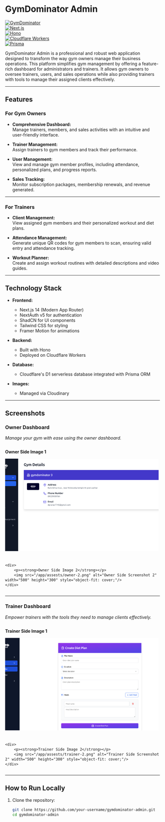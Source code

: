 # GymDominator Admin  

[![GymDominator](https://img.shields.io/badge/version-1.0.0-brightgreen)]()  
[![Next.js](https://img.shields.io/badge/Framework-Next.js-000?logo=nextdotjs)](https://nextjs.org/)  
[![Hono](https://img.shields.io/badge/Backend-Hono-yellow)](https://hono.dev/)  
[![Cloudflare Workers](https://img.shields.io/badge/Deployment-Cloudflare%20Workers-orange)](https://workers.cloudflare.com/)  
[![Prisma](https://img.shields.io/badge/Database-Prisma-blue)](https://www.prisma.io/)  

GymDominator Admin is a professional and robust web application designed to transform the way gym owners manage their business operations. This platform simplifies gym management by offering a feature-rich dashboard for administrators and trainers. It allows gym owners to oversee trainers, users, and sales operations while also providing trainers with tools to manage their assigned clients effectively.  

---

## **Features**  

### **For Gym Owners**  
- **Comprehensive Dashboard:**  
  Manage trainers, members, and sales activities with an intuitive and user-friendly interface.  

- **Trainer Management:**  
  Assign trainers to gym members and track their performance.  

- **User Management:**  
  View and manage gym member profiles, including attendance, personalized plans, and progress reports.  

- **Sales Tracking:**  
  Monitor subscription packages, membership renewals, and revenue generated.  

---

### **For Trainers**  
- **Client Management:**  
  View assigned gym members and their personalized workout and diet plans.  

- **Attendance Management:**  
  Generate unique QR codes for gym members to scan, ensuring valid entry and attendance tracking.  

- **Workout Planner:**  
  Create and assign workout routines with detailed descriptions and video guides.  

---

## **Technology Stack**  

- **Frontend:**  
  - Next.js 14 (Modern App Router)  
  - NextAuth v5 for authentication  
  - ShadCN for UI components  
  - Tailwind CSS for styling  
  - Framer Motion for animations  

- **Backend:**  
  - Built with Hono  
  - Deployed on Cloudflare Workers  

- **Database:**  
  - Cloudflare's D1 serverless database integrated with Prisma ORM  

- **Images:**  
  - Managed via Cloudinary  

---

## **Screenshots**  

### **Owner Dashboard**  
_Manage your gym with ease using the owner dashboard._  

<div style="display: flex; flex-direction: column; gap: 20px;">
    <div>
        <p><strong>Owner Side Image 1</strong></p>
        <img src="/app/assests/owner-1.png" alt="Owner Side Screenshot 1" width="500" height="300" style="object-fit: cover;"/>
    </div>

    <div>
        <p><strong>Owner Side Image 2</strong></p>
        <img src="/app/assests/owner-2.png" alt="Owner Side Screenshot 2" width="500" height="300" style="object-fit: cover;"/>
    </div>
</div>

---

### **Trainer Dashboard**  
_Empower trainers with the tools they need to manage clients effectively._  

<div style="display: flex; flex-direction: column; gap: 20px;">
    <div>
        <p><strong>Trainer Side Image 1</strong></p>
        <img src="/app/assests/trainer-1.png" alt="Trainer Side Screenshot 1" width="500" height="300" style="object-fit: cover;"/>
    </div>

    <div>
        <p><strong>Trainer Side Image 2</strong></p>
        <img src="/app/assests/trainer-2.png" alt="Trainer Side Screenshot 2" width="500" height="300" style="object-fit: cover;"/>
    </div>
</div>

---

## **How to Run Locally**  

1. Clone the repository:  
   ```bash
   git clone https://github.com/your-username/gymdominator-admin.git
   cd gymdominator-admin

